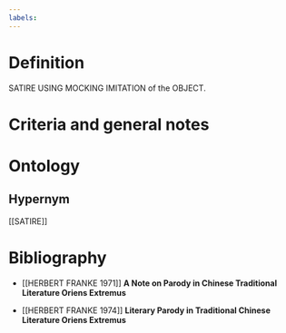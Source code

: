```yaml
---
labels: 
---
```


# Definition
SATIRE USING MOCKING IMITATION of the OBJECT.
# Criteria and general notes
# Ontology

## Hypernym
[[SATIRE]]
# Bibliography
- [[HERBERT FRANKE 1971]]
**A Note on Parody in Chinese Traditional Literature Oriens Extremus** 

- [[HERBERT FRANKE 1974]]
**Literary Parody in Traditional Chinese Literature Oriens Extremus** 
